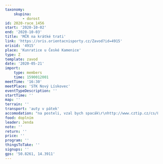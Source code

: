 ```yaml
---
taxonomy:
    skupina:
        - dorost
id: 2020-race_1456
start: '2020-10-02'
end: '2020-10-03'
title: 'MČR na krátké trati'
link: 'https://oris.orientacnisporty.cz/Zavod?id=4915'
orisid: '4915'
place: 'Kunratice u České Kamenice'
type: Z
template: zavod
date: '2020-05-21'
import:
    type: members
    time: 1590012001
meetTime: '16:30'
meetPlace: 'STK Nový Lískovec'
eventTypeDescription: ''
startTime: ''
map: ''
terrain: ''
transport: 'auty v pátek'
accomodation: "na posteli, vzal bych spacák\r\nhttp://www.cztip.cz/cs/8163-penzion-pod-jedlovou-a-chata-ruzena"
food: doplním
leader: Jenda
note: ''
return: ''
price: ''
program: ''
thingsToTake: ''
signups: ''
gps: '50.8261, 14.3911'
---
```


